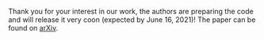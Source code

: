Thank you for your interest in our work, the authors are preparing the code and will release it very coon (expected by June 16, 2021)!
The paper can be found on [arXiv](https://arxiv.org/pdf/2106.02569.pdf).

